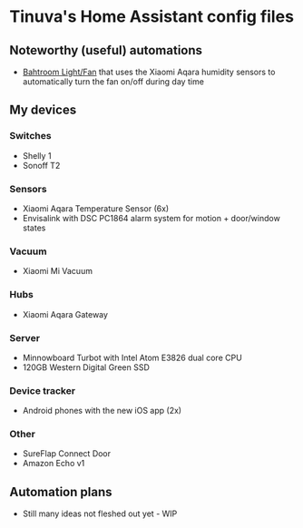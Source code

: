 
# Tinuva's Home Assistant config files

## Noteworthy (useful) automations
* [Bahtroom Light/Fan](packages/bathroom_humidity.yaml) that uses the Xiaomi Aqara humidity sensors to automatically turn the fan on/off during day time

## My devices

### Switches
* Shelly 1
* Sonoff T2

### Sensors
* Xiaomi Aqara Temperature Sensor (6x)
* Envisalink with DSC PC1864 alarm system for motion + door/window states

### Vacuum
* Xiaomi Mi Vacuum

### Hubs
* Xiaomi Aqara Gateway

### Server
* Minnowboard Turbot with Intel Atom E3826 dual core CPU
* 120GB Western Digital Green SSD

### Device tracker
* Android phones with the new iOS app (2x)

### Other
* SureFlap Connect Door
* Amazon Echo v1

## Automation plans
* Still many ideas not fleshed out yet - WIP
